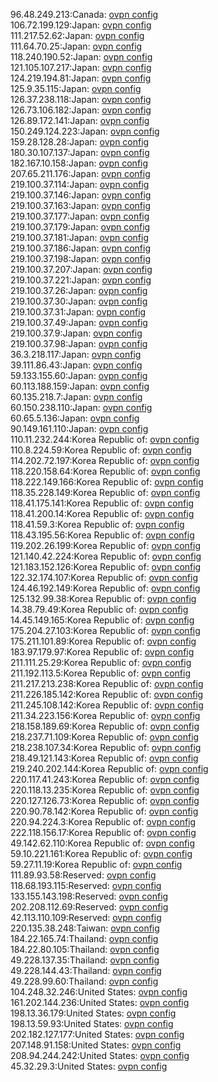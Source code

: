 96.48.249.213:Canada: [ovpn config](vpn/96_48_249_213.ovpn)  
106.72.199.129:Japan: [ovpn config](vpn/106_72_199_129.ovpn)  
111.217.52.62:Japan: [ovpn config](vpn/111_217_52_62.ovpn)  
111.64.70.25:Japan: [ovpn config](vpn/111_64_70_25.ovpn)  
118.240.190.52:Japan: [ovpn config](vpn/118_240_190_52.ovpn)  
121.105.107.217:Japan: [ovpn config](vpn/121_105_107_217.ovpn)  
124.219.194.81:Japan: [ovpn config](vpn/124_219_194_81.ovpn)  
125.9.35.115:Japan: [ovpn config](vpn/125_9_35_115.ovpn)  
126.37.238.118:Japan: [ovpn config](vpn/126_37_238_118.ovpn)  
126.73.106.182:Japan: [ovpn config](vpn/126_73_106_182.ovpn)  
126.89.172.141:Japan: [ovpn config](vpn/126_89_172_141.ovpn)  
150.249.124.223:Japan: [ovpn config](vpn/150_249_124_223.ovpn)  
159.28.128.28:Japan: [ovpn config](vpn/159_28_128_28.ovpn)  
180.30.107.137:Japan: [ovpn config](vpn/180_30_107_137.ovpn)  
182.167.10.158:Japan: [ovpn config](vpn/182_167_10_158.ovpn)  
207.65.211.176:Japan: [ovpn config](vpn/207_65_211_176.ovpn)  
219.100.37.114:Japan: [ovpn config](vpn/219_100_37_114.ovpn)  
219.100.37.146:Japan: [ovpn config](vpn/219_100_37_146.ovpn)  
219.100.37.163:Japan: [ovpn config](vpn/219_100_37_163.ovpn)  
219.100.37.177:Japan: [ovpn config](vpn/219_100_37_177.ovpn)  
219.100.37.179:Japan: [ovpn config](vpn/219_100_37_179.ovpn)  
219.100.37.181:Japan: [ovpn config](vpn/219_100_37_181.ovpn)  
219.100.37.186:Japan: [ovpn config](vpn/219_100_37_186.ovpn)  
219.100.37.198:Japan: [ovpn config](vpn/219_100_37_198.ovpn)  
219.100.37.207:Japan: [ovpn config](vpn/219_100_37_207.ovpn)  
219.100.37.221:Japan: [ovpn config](vpn/219_100_37_221.ovpn)  
219.100.37.26:Japan: [ovpn config](vpn/219_100_37_26.ovpn)  
219.100.37.30:Japan: [ovpn config](vpn/219_100_37_30.ovpn)  
219.100.37.31:Japan: [ovpn config](vpn/219_100_37_31.ovpn)  
219.100.37.49:Japan: [ovpn config](vpn/219_100_37_49.ovpn)  
219.100.37.9:Japan: [ovpn config](vpn/219_100_37_9.ovpn)  
219.100.37.98:Japan: [ovpn config](vpn/219_100_37_98.ovpn)  
36.3.218.117:Japan: [ovpn config](vpn/36_3_218_117.ovpn)  
39.111.86.43:Japan: [ovpn config](vpn/39_111_86_43.ovpn)  
59.133.155.60:Japan: [ovpn config](vpn/59_133_155_60.ovpn)  
60.113.188.159:Japan: [ovpn config](vpn/60_113_188_159.ovpn)  
60.135.218.7:Japan: [ovpn config](vpn/60_135_218_7.ovpn)  
60.150.238.110:Japan: [ovpn config](vpn/60_150_238_110.ovpn)  
60.65.5.136:Japan: [ovpn config](vpn/60_65_5_136.ovpn)  
90.149.161.110:Japan: [ovpn config](vpn/90_149_161_110.ovpn)  
110.11.232.244:Korea Republic of: [ovpn config](vpn/110_11_232_244.ovpn)  
110.8.224.59:Korea Republic of: [ovpn config](vpn/110_8_224_59.ovpn)  
114.202.72.197:Korea Republic of: [ovpn config](vpn/114_202_72_197.ovpn)  
118.220.158.64:Korea Republic of: [ovpn config](vpn/118_220_158_64.ovpn)  
118.222.149.166:Korea Republic of: [ovpn config](vpn/118_222_149_166.ovpn)  
118.35.228.149:Korea Republic of: [ovpn config](vpn/118_35_228_149.ovpn)  
118.41.175.141:Korea Republic of: [ovpn config](vpn/118_41_175_141.ovpn)  
118.41.200.14:Korea Republic of: [ovpn config](vpn/118_41_200_14.ovpn)  
118.41.59.3:Korea Republic of: [ovpn config](vpn/118_41_59_3.ovpn)  
118.43.195.56:Korea Republic of: [ovpn config](vpn/118_43_195_56.ovpn)  
119.202.26.199:Korea Republic of: [ovpn config](vpn/119_202_26_199.ovpn)  
121.140.42.224:Korea Republic of: [ovpn config](vpn/121_140_42_224.ovpn)  
121.183.152.126:Korea Republic of: [ovpn config](vpn/121_183_152_126.ovpn)  
122.32.174.107:Korea Republic of: [ovpn config](vpn/122_32_174_107.ovpn)  
124.46.192.149:Korea Republic of: [ovpn config](vpn/124_46_192_149.ovpn)  
125.132.99.38:Korea Republic of: [ovpn config](vpn/125_132_99_38.ovpn)  
14.38.79.49:Korea Republic of: [ovpn config](vpn/14_38_79_49.ovpn)  
14.45.149.165:Korea Republic of: [ovpn config](vpn/14_45_149_165.ovpn)  
175.204.27.103:Korea Republic of: [ovpn config](vpn/175_204_27_103.ovpn)  
175.211.101.89:Korea Republic of: [ovpn config](vpn/175_211_101_89.ovpn)  
183.97.179.97:Korea Republic of: [ovpn config](vpn/183_97_179_97.ovpn)  
211.111.25.29:Korea Republic of: [ovpn config](vpn/211_111_25_29.ovpn)  
211.192.113.5:Korea Republic of: [ovpn config](vpn/211_192_113_5.ovpn)  
211.217.213.238:Korea Republic of: [ovpn config](vpn/211_217_213_238.ovpn)  
211.226.185.142:Korea Republic of: [ovpn config](vpn/211_226_185_142.ovpn)  
211.245.108.142:Korea Republic of: [ovpn config](vpn/211_245_108_142.ovpn)  
211.34.223.156:Korea Republic of: [ovpn config](vpn/211_34_223_156.ovpn)  
218.158.189.69:Korea Republic of: [ovpn config](vpn/218_158_189_69.ovpn)  
218.237.71.109:Korea Republic of: [ovpn config](vpn/218_237_71_109.ovpn)  
218.238.107.34:Korea Republic of: [ovpn config](vpn/218_238_107_34.ovpn)  
218.49.121.143:Korea Republic of: [ovpn config](vpn/218_49_121_143.ovpn)  
219.240.202.144:Korea Republic of: [ovpn config](vpn/219_240_202_144.ovpn)  
220.117.41.243:Korea Republic of: [ovpn config](vpn/220_117_41_243.ovpn)  
220.118.13.235:Korea Republic of: [ovpn config](vpn/220_118_13_235.ovpn)  
220.127.126.73:Korea Republic of: [ovpn config](vpn/220_127_126_73.ovpn)  
220.90.78.142:Korea Republic of: [ovpn config](vpn/220_90_78_142.ovpn)  
220.94.224.3:Korea Republic of: [ovpn config](vpn/220_94_224_3.ovpn)  
222.118.156.17:Korea Republic of: [ovpn config](vpn/222_118_156_17.ovpn)  
49.142.62.110:Korea Republic of: [ovpn config](vpn/49_142_62_110.ovpn)  
59.10.221.161:Korea Republic of: [ovpn config](vpn/59_10_221_161.ovpn)  
59.27.11.19:Korea Republic of: [ovpn config](vpn/59_27_11_19.ovpn)  
111.89.93.58:Reserved: [ovpn config](vpn/111_89_93_58.ovpn)  
118.68.193.115:Reserved: [ovpn config](vpn/118_68_193_115.ovpn)  
133.155.143.198:Reserved: [ovpn config](vpn/133_155_143_198.ovpn)  
202.208.112.69:Reserved: [ovpn config](vpn/202_208_112_69.ovpn)  
42.113.110.109:Reserved: [ovpn config](vpn/42_113_110_109.ovpn)  
220.135.38.248:Taiwan: [ovpn config](vpn/220_135_38_248.ovpn)  
184.22.165.74:Thailand: [ovpn config](vpn/184_22_165_74.ovpn)  
184.22.80.105:Thailand: [ovpn config](vpn/184_22_80_105.ovpn)  
49.228.137.35:Thailand: [ovpn config](vpn/49_228_137_35.ovpn)  
49.228.144.43:Thailand: [ovpn config](vpn/49_228_144_43.ovpn)  
49.228.99.60:Thailand: [ovpn config](vpn/49_228_99_60.ovpn)  
104.248.32.246:United States: [ovpn config](vpn/104_248_32_246.ovpn)  
161.202.144.236:United States: [ovpn config](vpn/161_202_144_236.ovpn)  
198.13.36.179:United States: [ovpn config](vpn/198_13_36_179.ovpn)  
198.13.59.93:United States: [ovpn config](vpn/198_13_59_93.ovpn)  
202.182.127.177:United States: [ovpn config](vpn/202_182_127_177.ovpn)  
207.148.91.158:United States: [ovpn config](vpn/207_148_91_158.ovpn)  
208.94.244.242:United States: [ovpn config](vpn/208_94_244_242.ovpn)  
45.32.29.3:United States: [ovpn config](vpn/45_32_29_3.ovpn)  
